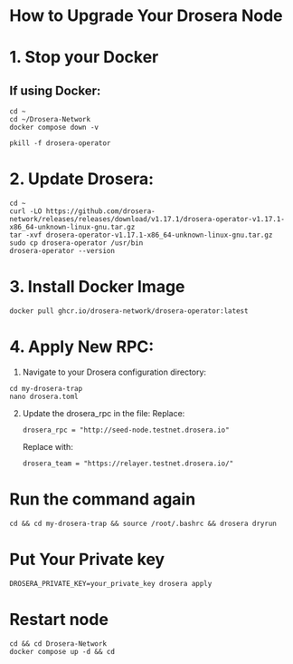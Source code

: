 # How to Upgrade Your Drosera Node

# 1. Stop your Docker

## If using Docker:

```
cd ~
cd ~/Drosera-Network
docker compose down -v
```
```
pkill -f drosera-operator
```

# 2. Update Drosera:

```
cd ~
curl -LO https://github.com/drosera-network/releases/releases/download/v1.17.1/drosera-operator-v1.17.1-x86_64-unknown-linux-gnu.tar.gz
tar -xvf drosera-operator-v1.17.1-x86_64-unknown-linux-gnu.tar.gz
sudo cp drosera-operator /usr/bin
drosera-operator --version
```

# 3. Install Docker Image

```
docker pull ghcr.io/drosera-network/drosera-operator:latest
```

# 4. Apply New RPC:

1. Navigate to your Drosera configuration directory:

```cd ~
cd my-drosera-trap
nano drosera.toml
```
2. Update the drosera_rpc in the file: Replace:

   ```
   drosera_rpc = "http://seed-node.testnet.drosera.io"
   ```
   Replace with:

   ```
   drosera_team = "https://relayer.testnet.drosera.io/"
   ```

# Run the command again
```
cd && cd my-drosera-trap && source /root/.bashrc && drosera dryrun

```

# Put Your Private key 

```
DROSERA_PRIVATE_KEY=your_private_key drosera apply
```

# Restart node 
```
cd && cd Drosera-Network
docker compose up -d && cd

```
